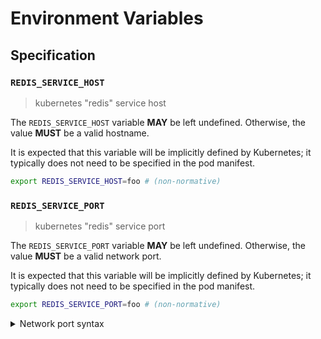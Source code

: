 # Environment Variables

## Specification

### `REDIS_SERVICE_HOST`

> kubernetes "redis" service host

The `REDIS_SERVICE_HOST` variable **MAY** be left undefined. Otherwise, the
value **MUST** be a valid hostname.

It is expected that this variable will be implicitly defined by Kubernetes; it
typically does not need to be specified in the pod manifest.

```bash
export REDIS_SERVICE_HOST=foo # (non-normative)
```

### `REDIS_SERVICE_PORT`

> kubernetes "redis" service port

The `REDIS_SERVICE_PORT` variable **MAY** be left undefined. Otherwise, the
value **MUST** be a valid network port.

It is expected that this variable will be implicitly defined by Kubernetes; it
typically does not need to be specified in the pod manifest.

```bash
export REDIS_SERVICE_PORT=foo # (non-normative)
```

<details>
<summary>Network port syntax</summary>

Ports may be specified as a numeric value no greater than `65535`.
Alternatively, a service name can be used. Service names are resolved against
the system's service database, typically located in the `/etc/service` file on
UNIX-like systems. Standard service names are published by IANA.

</details>
